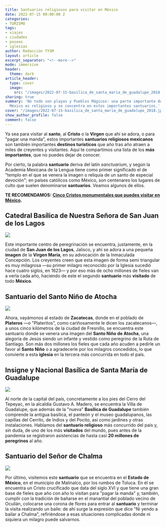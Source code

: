 ```yaml
---
title: Santuarios religiosos para visitar en México
date: 2022-07-15 00:00:00 Z
categories:
- TURISMO
tags:
- viajes
- ciudades
- paseos
- iglesias
author: Redacción TYSM
layout: article
excerpt_separator: "<!--more-->"
mode: immersive
header:
  theme: dark
article_header:
  type: cover
  image:
    src: "/images/2022-07-15-basilica_de_santa_maria_de_guadalupe_2018.jpeg"
sharing: true
summary: 'No todo son playas y Pueblos Mágicos: una parte importante del turismo en
  México es religioso y se concentra en estos importantes santuarios.'
cover: "/images/2022-07-15-basilica_de_santa_maria_de_guadalupe_2018.jpeg"
show_author_profile: false
comment: false
---
```


Ya sea para visitar al **santo**, al **Cristo** o la **Virgen** que ahí se adora, o para "pagar una manda", estos importantes **santuarios religiosos mexicanos** son también importantes **destinos turísticos** que año tras año atraen a miles de creyentes y visitantes. Aquí te compartimos una lista de los **más importantes**, que no puedes dejar de conocer.

Por cierto, la palabra **santuario** deriva del latín _sanctuarium_, y según la Academia Mexicana de la Lengua tiene como primer significado el de "templo en el que se venera la imagen o reliquia de un santo de especial devoción"; en países católicos como México, son centenares los lugares de culto que suelen denominarse **santuarios**. Veamos algunos de ellos.

**TE RECOMENDAMOS:** [**Cinco Cristos monumentales que puedes visitar en México**](https://blog.tonoysumariachi.com/turismo/2022/09/09/cinco-cristos-monumentales-que-puedes-visitar-en-mexico.html)**.**

## Catedral Basílica de Nuestra Señora de San Juan de los Lagos

![](https://upload.wikimedia.org/wikipedia/commons/thumb/4/49/Bas%C3%ADlica_de_San_Juan_de_los_Lagos.jpg/790px-Bas%C3%ADlica_de_San_Juan_de_los_Lagos.jpg)

Este importante centro de peregrinación se encuentra, justamente, en la ciudad de **San Juan de los Lagos**, Jalisco, y ahí se adora a una pequeña **imagen** de la **Virgen María**, en su advocación de la Inmaculada Concepción. Los creyentes creen que esta imagen de forma semi triangular es muy milagrosa —su primer milagro reconocido por la Iglesia sucedió hace cuatro siglos, en 1623— y por eso más de ocho millones de fieles van a verla cada año, haciendo de este el segundo **santuario** más **visitado** de todo **México**.

## Santuario del Santo Niño de Atocha

![](https://upload.wikimedia.org/wikipedia/commons/thumb/9/9e/Santuario_del_Santo_Ni%C3%B1o_de_Atocha_02.JPG/768px-Santuario_del_Santo_Ni%C3%B1o_de_Atocha_02.JPG)

Ahora, vayámonos al estado de **Zacatecas**, donde en el poblado de **Plateros** —o "Plateritos", como cariñosamente le dicen los zacatecanos—, a unos cinco kilómetros de la ciudad de Fresnillo, se encuentra este santuario donde se venera una imagen del **Santo Niño de Atocha**, una alegoría de Jesús siendo un infante y vestido como peregrino de la Ruta de Santiago. Son más dos millones los fieles que cada año acuden a pedirle un favor al **Santo Niño** o a agradecerle por los milagros concedidos, lo que convierte a esta **iglesia** en la tercera más concurrida en todo el país.

## Insigne y Nacional Basílica de Santa María de Guadalupe

![](https://upload.wikimedia.org/wikipedia/commons/thumb/6/67/Nueva_Bas%C3%ADlica_de_Nuestra_Se%C3%B1ora_de_Guadalupe_-_Outside_-_2.JPG/1024px-Nueva_Bas%C3%ADlica_de_Nuestra_Se%C3%B1ora_de_Guadalupe_-_Outside_-_2.JPG)

Al norte de la capital del país, concretamente a los pies del Cerro del Tepeyac, en la alcaldía Gustavo A. Madero, se encuentra la Villa de Guadalupe, que además de la "nueva" **Basílica de Guadalupe** también comprende la antigua basílica, el panteón y el museo guadalupanos, las capillas del Cerrito, de Indios y del Pocito, así como jardines y otras instalaciones. Hablamos del **santuario religioso** más concurrido del país y, sin duda, de uno de los más **visitados** del mundo, pues antes de la pandemia se registraron asistencias de hasta casi **20 millones de peregrinos** al año.

## Santuario del Señor de Chalma

![](https://upload.wikimedia.org/wikipedia/commons/thumb/8/85/Retablo_principal_del_Santuario_del_Se%C3%B1or_de_Chalma_-_4.jpg/768px-Retablo_principal_del_Santuario_del_Se%C3%B1or_de_Chalma_-_4.jpg)

Por último, visitemos este **santuario** que se encuentra en el **Estado de México**, en el municipio de Malinalco, por los rumbos de Toluca. En él se encuentra un Cristo crucificado que data del siglo XVI y que tiene una gran base de fieles que año con año lo visitan para "pagar la manda" y, también, cumplir con la tradición de bañarse en el manantial del poblado vecino de Ocuilán, colocarse una corona de flores para entrar al **santuario** y terminar la visita realizando un baile: de ahí surge la expresión que dice "Ni yendo a bailar a Chalma", refiriéndose a esas situaciones complicadas donde ni siquiera un milagro puede salvarnos.
